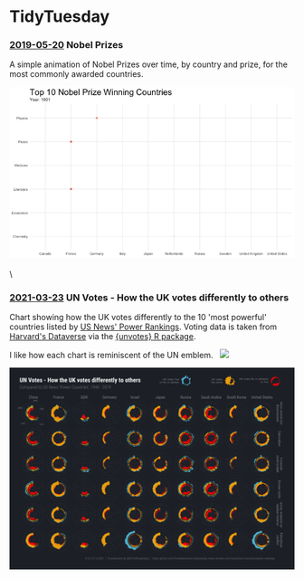 # TidyTuesday

### [2019-05-20](https://github.com/rfordatascience/tidytuesday/tree/master/data/2019/2019-05-14)  Nobel Prizes

A simple animation of Nobel Prizes over time, by country and prize, for the most commonly awarded countries.

![Nobel Prize Winners](2019/2019-05-20/nobelprizes.gif)
\
\
\

### [2021-03-23](https://github.com/rfordatascience/tidytuesday/tree/master/data/2021/2021-03-23) UN Votes - How the UK votes differently to others

Chart showing how the UK votes differently to the 10 'most powerful' countries listed by [US News' Power Rankings](https://www.usnews.com/news/best-countries/power-rankings).  Voting data is taken from [Harvard's Dataverse](https://dataverse.harvard.edu/dataset.xhtml?persistentId=hdl:1902.1/12379) via the [{unvotes} R package](https://cran.r-project.org/web/packages/unvotes/unvotes.pdf).

I like how each chart is reminiscent of the UN emblem.&nbsp;&nbsp;&nbsp;<img src="https://upload.wikimedia.org/wikipedia/commons/thumb/e/ee/UN_emblem_blue.svg/1205px-UN_emblem_blue.png" width="100">

![UN Votes - How the UK votes differently to others](2021/2021-03-23/output/HowTheUKVotesAtTheUN.png)